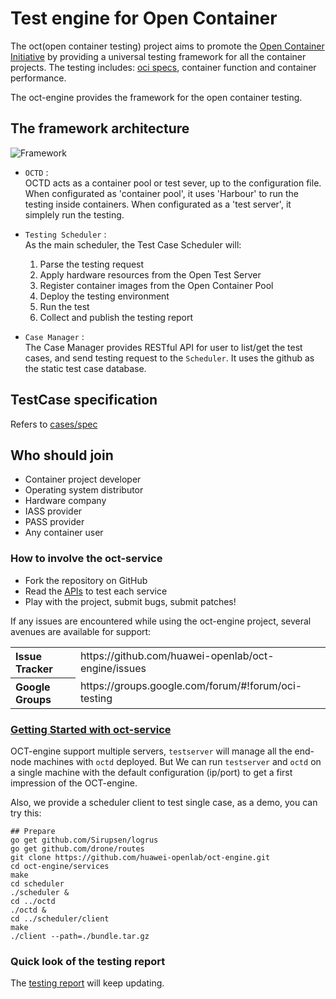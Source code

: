 # Test engine for Open Container

The oct(open container testing) project aims to promote the [Open Container Initiative](http://www.opencontainers.org/) by providing a universal testing framework for all the container projects. The testing includes: [oci specs](https://github.com/opencontainers/specs), container function and container performance.

The oct-engine provides the framework for the open container testing.

## The framework architecture
![Framework](docs/static/test_framework.png "Framework")
  * `OCTD` :  
    OCTD acts as a container pool or test sever, up to the configuration file.
    When configurated as 'container pool', it uses 'Harbour' to run the testing inside containers.
    When configurated as a 'test server', it simplely run the testing.

  * `Testing Scheduler` :  
    As the main scheduler, the Test Case Scheduler will:
    1. Parse the testing request
    2. Apply hardware resources from the Open Test Server
    3. Register container images from the Open Container Pool
    4. Deploy the testing environment
    5. Run the test
    6. Collect and publish the testing report
   
  * `Case Manager` :  
    The Case Manager provides RESTful API for user to list/get the test cases, and send testing request to the `Scheduler`.
    It uses the github as the static test case database.
    
## TestCase specification
Refers to [cases/spec](cases/spec.md) 

## Who should join
- Container project developer
- Operating system distributor
- Hardware company
- IASS provider
- PASS provider
- Any container user


### How to involve the oct-service
- Fork the repository on GitHub
- Read the [APIs](services/API.md) to test each service
- Play with the project, submit bugs, submit patches!

If any issues are encountered while using the oct-engine project, several avenues are available for support:
<table>
<tr>
	<th align="left">
	Issue Tracker
	</th>
	<td>
	https://github.com/huawei-openlab/oct-engine/issues
	</td>
</tr>
<tr>
	<th align="left">
	Google Groups
	</th>
	<td>
	https://groups.google.com/forum/#!forum/oci-testing
	</td>
</tr>
</table>


### [Getting Started with oct-service](HowTO.md)
OCT-engine support multiple servers, `testserver` will manage all the end-node machines
with `octd` deployed.
But We can run `testserver` and `octd` on a single machine with the default configuration (ip/port)
to get a first impression of the OCT-engine.

Also, we provide a scheduler client to test single case, as a demo, you can try this:
```
## Prepare
go get github.com/Sirupsen/logrus
go get github.com/drone/routes
git clone https://github.com/huawei-openlab/oct-engine.git
cd oct-engine/services
make
cd scheduler
./scheduler &
cd ../octd 
./octd &
cd ../scheduler/client
make
./client --path=./bundle.tar.gz
```

### Quick look of the testing report

The [testing report](cases/case-report) will keep updating.


